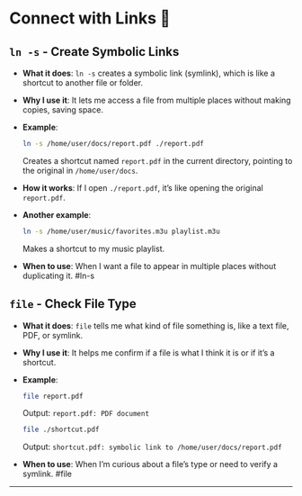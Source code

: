 # Connect with Links 🔗

## `ln -s` - Create Symbolic Links

- **What it does**: `ln -s` creates a symbolic link (symlink), which is like a shortcut to another file or folder.
    
- **Why I use it**: It lets me access a file from multiple places without making copies, saving space.
    
- **Example**:
    
    ```bash
    ln -s /home/user/docs/report.pdf ./report.pdf
    ```
    
    Creates a shortcut named `report.pdf` in the current directory, pointing to the original in `/home/user/docs`.
    
- **How it works**: If I open `./report.pdf`, it’s like opening the original `report.pdf`.
    
- **Another example**:
    
    ```bash
    ln -s /home/user/music/favorites.m3u playlist.m3u
    ```
    
    Makes a shortcut to my music playlist.
    
- **When to use**: When I want a file to appear in multiple places without duplicating it. #ln-s
    

## `file` - Check File Type

- **What it does**: `file` tells me what kind of file something is, like a text file, PDF, or symlink.
    
- **Why I use it**: It helps me confirm if a file is what I think it is or if it’s a shortcut.
    
- **Example**:
    
    ```bash
    file report.pdf
    ```
    
    Output: `report.pdf: PDF document`
    
    ```bash
    file ./shortcut.pdf
    ```
    
    Output: `shortcut.pdf: symbolic link to /home/user/docs/report.pdf`
    
- **When to use**: When I’m curious about a file’s type or need to verify a symlink. #file
    

---
